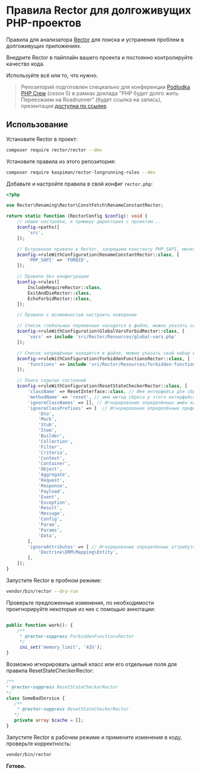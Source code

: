 # Правила Rector для долгоживущих PHP-проектов

Правила для анализатора [Rector](https://github.com/rectorphp/rector) для поиска и устранения проблем в долгоживущих
приложениях.

Внедрите Rector в пайплайн вашего проекта и постоянно контролируйте качество кода.

Используйте всё или то, что нужно.

> Репозиторий подготовлен специально для конференции [Podlodka PHP Crew](https://podlodka.io/phpcrew) (сезон 5) в рамках
> доклада "PHP будет долго жить. Переезжаем на Roadrunner" (будет ссылка на запись), презентация [доступна по ссылке](https://docs.google.com/presentation/d/1Er5fT1bgQ2pHXocVDe_aLxxMGMD5Hs1yk_mvHfG_j6Q/edit?usp=sharing).

## Использование

Установите Rector в проект:

```bash
composer require rector/rector --dev
```

Установите правила из этого репозитория:

```bash
composer require kaspiman/rector-longrunning-rules --dev
```

Добавьте и настройте правила в свой конфиг `rector.php`:

```php
<?php

use Rector\Renaming\Rector\ConstFetch\RenameConstantRector;

return static function (RectorConfig $config): void {
    // общие настройки, к примеру директория с проектом...
    $config->paths([
        'src',
    ]);

    // Встроенное правило в Rector, запрещаем константу PHP_SAPI, меняя на несуществующую
    $config->ruleWithConfiguration(RenameConstantRector::class, [
        'PHP_SAPI' => 'FORBID',
    ]);

    // Правила без конфигурации
    $config->rules([
        IncludeRequireRector::class,
        ExitAndDieRector::class,
        EchoForbidRector::class,
    ]);

    // Правила с возможностью настроить поведение

    // Список глобальных переменных находится в файле, можно указать свой набор
    $config->ruleWithConfiguration(GlobalVarsForbidRector::class, [
        'vars' => include 'src/Rector/Resources/global-vars.php'
    ]);

    // Список запрещённых находится в файле, можно указать свой набор или перезаписать список отдельными функциями
    $config->ruleWithConfiguration(ForbiddenFunctionsRector::class, [
        'functions' => include 'src/Rector/Resources/forbidden-functions.php',
    ]);

    // Поиск скрытых состояний
    $config->ruleWithConfiguration(ResetStateCheckerRector::class, [
        'className' => ResetInterface::class, // Имя интерфейса для сброса, например у Symfony это Symfony\Contracts\Service\ResetInterface (https://github.com/symfony/contracts/blob/main/Service/ResetInterface.php)
        'methodName' => 'reset', // имя метод сброса у этого интерфейса
        'ignoreClassNames' => [], // Игнорирование определённых имён классов
        'ignoreClassPrefixes' => [  // Игнорирование определённых префиксов, например DTO и прочих объектов-переносчиков состояния
            'Dto',
            'Mock',
            'Stub',
            'Item',
            'Builder',
            'Collection',
            'Filter',
            'Criteria',
            'Context',
            'Container',
            'Object',
            'Aggregate',
            'Request',
            'Response',
            'Payload',
            'Event',
            'Exception',
            'Result',
            'Message',
            'Config',
            'Param',
            'Params',
            'Data',
        ],
        'ignoreAttributes' => [ // Игнорирование определённых аттрибутов, например сущностей Doctrine
            'Doctrine\ORM\Mapping\Entity',
        ],
    ]);
}
```

Запустите Rector в пробном режиме:

```bash
vendor/bin/rector --dry-run
```

Проверьте предложенные изменения, по необходимости проигнорируйте некоторые из них с помощью аннотации:

```php

public function work(): {
    /**
     * @rector-suppress ForbiddenFunctionsRector
     */
     ini_set('memory_limit', '42G');
}
```

Возможно игнорировать целый класс или его отдельные поля для правила ResetStateCheckerRector:

```php
/**
* @rector-suppress ResetStateCheckerRector
*/
class SomeBadService {
   /**
    * @rector-suppress ResetStateCheckerRector
   */
   private array $cache = [];
}
```

Запустите Rector в рабочем режиме и примените изменения в коду, проверьте корректность:

```bash
vendor/bin/rector
```

**Готово.**

